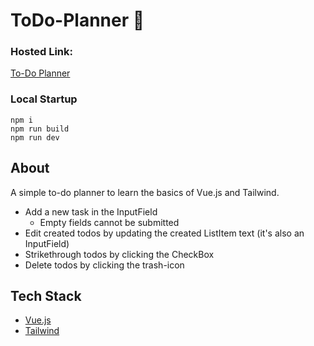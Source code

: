 # ToDo-Planner 📝

### Hosted Link:

[To-Do Planner](https://to-do-planner.vercel.app/)

### Local Startup

    npm i
    npm run build
    npm run dev

## About

A simple to-do planner to learn the basics of Vue.js and Tailwind. 

 - Add a new task in the InputField
     - Empty fields cannot be submitted
 - Edit created todos by updating the created ListItem text (it's also an InputField)
 - Strikethrough todos by clicking the CheckBox
 - Delete todos by clicking the trash-icon

## Tech Stack

- [Vue.js](https://vuejs.org/)
- [Tailwind](https://tailwindcss.com/)
